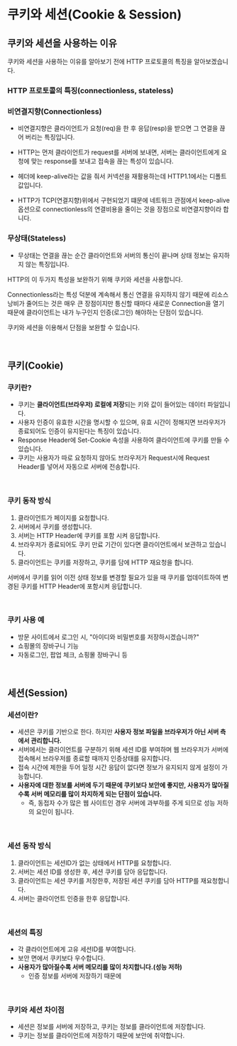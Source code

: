 # 쿠키와 세션(Cookie & Session)

## 쿠키와 세션을 사용하는 이유

쿠키와 세션을 사용하는 이유를 알아보기 전에 HTTP 프로토콜의 특징을 알아보겠습니다.

### HTTP 프로토콜의 특징(connectionless, stateless)

### 비연결지향(Connectionless)

- 비연결지향은 클라이언트가 요청(req)을 한 후 응답(resp)을 받으면 그 연결을 끊어 버리는 특징입니다.

- HTTP는 먼저 클라이언트가 request를 서버에 보내면, 서버는 클라이언트에게 요청에 맞는 response를 보내고 접속을 끊는 특성이 있습니다.
- 헤더에 keep-alive라는 값을 줘서 커넥션을 재활용하는데 HTTP1.1에서는 디폴트 값입니다.
- HTTP가 TCP(연결지향)위에서 구현되었기 떄문에 네트워크 관점에서 keep-alive 옵션으로 connectionless의 연결비용을 줄이는 것을 장점으로 비연결지향이라 합니다.

### 무상태(Stateless)

- 무상태는 연결을 끊는 순간 클라이언트와 서버의 통신이 끝나며 상태 정보는 유지하지 않는 특징입니다.

HTTP의 이 두가지 특성을 보완하기 위해 쿠키와 세션을 사용합니다.

Connectionless라는 특성 덕분에 계속해서 통신 연결을 유지하지 않기 때문에 리소스 낭비가 줄어드는 것은 매우 큰 장점이지만
틍신할 때마다 새로운 Connection을 열기 때문에 클라이언트는 내가 누구인지 인증(로그인) 해야하는 단점이 있습니다.

쿠키와 세션을 이용해서 단점을 보완할 수 있습니다.

</br >

## 쿠키(Cookie)

### 쿠키란?

- 쿠키는 **클라이언트(브라우저) 로컬에 저장**되는 키와 값이 들어있는 데이터 파일입니다.
- 사용자 인증이 유효한 시간을 명시할 수 있으며, 유효 시간이 정해지면 브라우저가 종료되어도 인증이 유지된다는 특징이 있습니다.
- Response Header에 Set-Cookie 속성을 사용하여 클라이언트에 쿠키를 만들 수 있습니다.
- 쿠키는 사용자가 따로 요청하지 않아도 브라우저가 Request시에 Request Header를 넣어서 자동으로 서버에 전송합니다.

</br >

### 쿠키 동작 방식

1. 클라이언트가 페이지를 요청합니다.
2. 서버에서 쿠키를 생성합니다.
3. 서버는 HTTP Header에 쿠키를 포함 시켜 응답합니다.
4. 브라우저가 종료되어도 쿠키 만료 기간이 있다면 클라이언트에서 보관하고 있습니다.
5. 클라이언트는 쿠키를 저장하고, 쿠키를 담에 HTTP 재요청을 합니다.

서버에서 쿠키를 읽어 이전 상태 정보를 변경할 필요가 있을 때 쿠키를 업데이트하여 변경된 쿠키를 HTTP Header에 포함시켜 응답합니다.

</br >

### 쿠키 사용 예

- 방문 사이트에서 로그인 시, "아이디와 비밀번호를 저장하시겠습니까?"
- 쇼핑몰의 장바구니 기능
- 자동로그인, 팝업 체크, 쇼핑몰 장바구니 등

</br >

## 세션(Session)

### 세션이란?

- 세션은 쿠키를 기반으로 한다. 하지만 **사용자 정보 파일을 브라우저가 아닌 서버 측에서 관리합니다.**
- 서버에서는 클라이언트를 구분하기 위해 세션 ID를 부여하며 웹 브라우저가 서버에 접속해서 브라우저를 종료할 때까지 인증상태를 유지합니다.
- 접속 시간에 제한을 두어 일정 시간 응답이 없다면 정보가 유지되지 않게 설정이 가능합니다.
- **사용자에 대한 정보를 서버에 두기 때문에 쿠키보다 보안에 좋지만, 사용자가 많아질수록 서버 메모리를 많이 차지하게 되는 단점이 있습니다.**
  - 즉, 동접자 수가 많은 웹 사이트인 경우 서버에 과부하를 주게 되므로 성능 저하의 요인이 됩니다.

</br >

### 세션 동작 방식

1. 클라이언트는 세션ID가 없는 상태에서 HTTP를 요청합니다.
2. 서버는 세션 ID를 생성한 후, 세션 쿠키를 담아 응답합니다.
3. 클라이언트는 세션 쿠키를 저장한후, 저장된 세션 쿠키를 담아 HTTP를 재요청합니다.
4. 서버는 클라이언트 인증을 한후 응답합니다.

</br >

### 세션의 특징

- 각 클라이언트에게 고유 세션ID를 부여합니다.
- 보안 면에서 쿠키보다 우수합니다.
- **사용자가 많아질수록 서버 메모리를 많이 차지합니다.(성능 저하)**
  - 인증 정보를 서버에 저장하기 때문에

</br >

### 쿠키와 세션 차이점

- 세션은 정보를 서버에 저장하고, 쿠키는 정보를 클라이언트에 저장합니다.
- 쿠키는 정보를 클라이언트에 저장하기 때문에 보안에 취약합니다.

